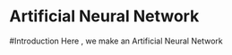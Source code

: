 Artificial Neural Network
=========================
#Introduction 
Here , we make an Artificial Neural Network 